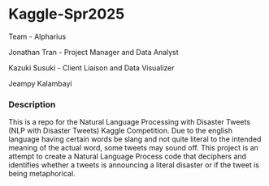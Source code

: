 # Kaggle-Spr2025
Team - Alpharius


Jonathan Tran - Project Manager and Data Analyst


Kazuki Susuki - Client Liaison and Data Visualizer


Jeampy Kalambayi

### Description
This is a repo for the Natural Language Processing with Disaster Tweets (NLP with Disaster Tweets) Kaggle Competition. Due to the english language having certain words
be slang and not quite literal to the intended meaning of the actual word, some tweets may sound off. This project is an attempt to create a Natural Language Process code
that deciphers and identifies whether a tweets is announcing a literal disaster or if the tweet is being metaphorical. 
